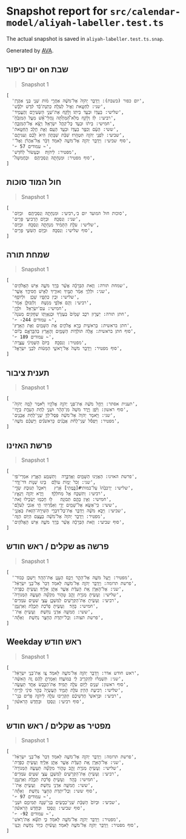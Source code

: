 # Snapshot report for `src/calendar-model/aliyah-labeller.test.ts`

The actual snapshot is saved in `aliyah-labeller.test.ts.snap`.

Generated by [AVA](https://avajs.dev).

## יום כיפור on שבת

> Snapshot 1

    [
      'יום כפור (בשבת): וַיְדַבֵּ֤ר יְהֹוָה֙ אֶל־מֹשֶׁ֔ה אַחֲרֵ֣י מ֔וֹת שְׁנֵ֖י בְּנֵ֣י אַהֲרֹ֑ן',
      'שני: לְחַטָּ֖את וְאַ֥יִל לְעֹלָֽה׃ כְּתֹֽנֶת־בַּ֨ד קֹ֜דֶשׁ יִלְבָּ֗שׁ',
      'שלישי: בַּעֲד֖וֹ וּבְעַ֥ד בֵּיתֽוֹ׃ וְלָקַ֖ח אֶת־שְׁנֵ֣י הַשְּׂעִירִ֑ם וְהֶעֱמִ֤יד',
      'רביעי: לֽוֹ׃ וְלָקַ֣ח מְלֹֽא־הַ֠מַּחְתָּ֠ה גַּֽחֲלֵי־אֵ֞שׁ מֵעַ֤ל הַמִּזְבֵּ֙חַ֙',
      'חמישי: בֵּית֔וֹ וּבְעַ֖ד כׇּל־קְהַ֥ל יִשְׂרָאֵֽל׃ וְיָצָ֗א אֶל־הַמִּזְבֵּ֛חַ',
      'ששי: הָעָ֔ם וְכִפֶּ֥ר בַּעֲד֖וֹ וּבְעַ֥ד הָעָֽם׃ וְאֵ֛ת חֵ֥לֶב הַֽחַטָּ֖את',
      'שביעי: לִפְנֵ֥י יְהֹוָ֖ה תִּטְהָֽרוּ׃ שַׁבַּ֨ת שַׁבָּת֥וֹן הִיא֙ לָכֶ֔ם וְעִנִּיתֶ֖ם',
      'סוף שביעי: וַיְדַבֵּ֥ר יְהֹוָ֖ה אֶל־מֹשֶׁ֥ה לֵּאמֹֽר׃ דַּבֵּ֨ר אֶֽל־אַהֲרֹ֜ן וְאֶל־',
      '✃ 57 עמודים ✁',
      'מפטיר: לַיהֹוָֽה׃  וּבֶעָשׂוֹר֩ לַחֹ֨דֶשׁ',
      'סוף מפטיר: וּמִנְחָתָ֖הּ וְנִסְכֵּיהֶֽם׃  וּבַחֲמִשָּׁה֩',
    ]

## חול המוד סוכות

> Snapshot 1

    [
      'סוכות חול המועד יום ב׳,רביעי: וּמִנְחָתָ֖הּ וְנִסְכֵּיהֶֽם׃  וּבַיּ֧וֹם',
      'שני: וְנִסְכָּֽהּ׃  וּבַיּ֧וֹם הָרְבִיעִ֛י פָּרִ֥ים',
      'שלישי: עֹלַ֣ת הַתָּמִ֔יד מִנְחָתָ֖הּ וְנִסְכָּֽהּ׃  וּבַיּ֧וֹם',
      'סוף שלישי: וְנִסְכָּֽהּ׃  וּבַיּ֧וֹם הַשִּׁשִּׁ֛י פָּרִ֥ים',
    ]

## שמחת תורה

> Snapshot 1

    [
      'שמחת תורה: וְזֹ֣את הַבְּרָכָ֗ה אֲשֶׁ֨ר בֵּרַ֥ךְ מֹשֶׁ֛ה אִ֥ישׁ הָאֱלֹהִ֖ים',
      'שני: וּלְלֵוִ֣י אָמַ֔ר תֻּמֶּ֥יךָ וְאוּרֶ֖יךָ לְאִ֣ישׁ חֲסִידֶ֑ךָ אֲשֶׁ֤ר',
      'שלישי: וּבֵ֥ין כְּתֵפָ֖יו שָׁכֵֽן׃  וּלְיוֹסֵ֣ף',
      'רביעי: וְהֵ֖ם אַלְפֵ֥י מְנַשֶּֽׁה׃  וְלִזְבוּלֻ֣ן אָמַ֔ר',
      'חמישי: עִם־יִשְׂרָאֵֽל׃  וּלְדָ֣ן',
      'חתן תורה: יְשֻׁר֑וּן רֹכֵ֤ב שָׁמַ֙יִם֙ בְּעֶזְרֶ֔ךָ וּבְגַאֲוָת֖וֹ שְׁחָקִֽים׃ מְעֹנָה֙',
      '✃ -244 עמודים ✁',
      'חתן בראשית: בְּרֵאשִׁ֖ית בָּרָ֣א אֱלֹהִ֑ים אֵ֥ת הַשָּׁמַ֖יִם וְאֵ֥ת הָאָֽרֶץ׃',
      'סוף חתן בראשית: אֵ֣לֶּה תוֹלְד֧וֹת הַשָּׁמַ֛יִם וְהָאָ֖רֶץ בְּהִבָּֽרְאָ֑ם בְּי֗וֹם',
      '✃ 189 עמודים ✁',
      'מפטיר: וְנִסְכָּֽהּ׃  בַּיּוֹם֙ הַשְּׁמִינִ֔י עֲצֶ֖רֶת',
      'סוף מפטיר: וַיְדַבֵּ֤ר מֹשֶׁה֙ אֶל־רָאשֵׁ֣י הַמַּטּ֔וֹת לִבְנֵ֥י יִשְׂרָאֵ֖ל',
    ]

## תענית ציבור

> Snapshot 1

    [
      'תענית אסתר: וַיְחַ֣ל מֹשֶׁ֔ה אֶת־פְּנֵ֖י יְהֹוָ֣ה אֱלֹהָ֑יו וַיֹּ֗אמֶר לָמָ֤ה יְהֹוָה֙',
      'סוף ראשון: וַיִּ֜פֶן וַיֵּ֤רֶד מֹשֶׁה֙ מִן־הָהָ֔ר וּשְׁנֵ֛י לֻחֹ֥ת הָעֵדֻ֖ת בְּיָד֑וֹ',
      'שני: וַיֹּ֤אמֶר יְהֹוָה֙ אֶל־מֹשֶׁ֔ה פְּסׇל־לְךָ֛ שְׁנֵֽי־לֻחֹ֥ת אֲבָנִ֖ים',
      'מפטיר: וַיִּפְסֹ֡ל שְׁנֵֽי־לֻחֹ֨ת אֲבָנִ֜ים כָּרִאשֹׁנִ֗ים וַיַּשְׁכֵּ֨ם מֹשֶׁ֤ה',
    ]

## פרשת האזינו

> Snapshot 1

    [
      'פרשת האזינו: הַאֲזִ֥ינוּ הַשָּׁמַ֖יִם וַאֲדַבֵּ֑רָה	וְתִשְׁמַ֥ע הָאָ֖רֶץ אִמְרֵי־פִֽי׃',
      'שני: זְכֹר֙ יְמ֣וֹת עוֹלָ֔ם	בִּ֖ינוּ שְׁנ֣וֹת דֹּר־וָדֹ֑ר',
      'שלישי: יַרְכִּבֵ֙הוּ֙ עַל־במותי#[בָּ֣מֳתֵי] אָ֔רֶץ	וַיֹּאכַ֖ל תְּנוּבֹ֣ת שָׂדָ֑י',
      'רביעי: וַתִּשְׁכַּ֖ח אֵ֥ל מְחֹלְלֶֽךָ׃	וַיַּ֥רְא יְהֹוָ֖ה וַיִּנְאָ֑ץ',
      'חמישי: וְאֵ֥ין בָּהֶ֖ם תְּבוּנָֽה׃	ל֥וּ חָכְמ֖וּ יַשְׂכִּ֣ילוּ זֹ֑את',
      'ששי: כִּֽי־אֶשָּׂ֥א אֶל־שָׁמַ֖יִם יָדִ֑י	וְאָמַ֕רְתִּי חַ֥י אָנֹכִ֖י לְעֹלָֽם׃',
      'שביעי: וַיָּבֹ֣א מֹשֶׁ֗ה וַיְדַבֵּ֛ר אֶת־כׇּל־דִּבְרֵ֥י הַשִּׁירָֽה־הַזֹּ֖את בְּאׇזְנֵ֣י',
      'מפטיר: וַיְדַבֵּ֤ר יְהֹוָה֙ אֶל־מֹשֶׁ֔ה בְּעֶ֛צֶם הַיּ֥וֹם הַזֶּ֖ה',
      'סוף שביעי: וְזֹ֣את הַבְּרָכָ֗ה אֲשֶׁ֨ר בֵּרַ֥ךְ מֹשֶׁ֛ה אִ֥ישׁ הָאֱלֹהִ֖ים',
    ]

## שקלים / ראש חודש as פרשה

> Snapshot 1

    [
      'מפטיר: וַיַּ֥עַל מֹשֶׁ֖ה אֶל־הָהָ֑ר וַיְכַ֥ס הֶעָנָ֖ן אֶת־הָהָֽר׃ וַיִּשְׁכֹּ֤ן כְּבוֹד־',
      'פרשת תרומה: וַיְדַבֵּ֥ר יְהֹוָ֖ה אֶל־מֹשֶׁ֥ה לֵּאמֹֽר׃ דַּבֵּר֙ אֶל־בְּנֵ֣י יִשְׂרָאֵ֔ל',
      'שני: אֶל־הָאָרֹ֑ן אֵ֚ת הָעֵדֻ֔ת אֲשֶׁ֥ר אֶתֵּ֖ן אֵלֶֽיךָ׃ וְעָשִׂ֥יתָ כַפֹּ֖רֶת',
      'שלישי: וְעָשִׂ֥יתָ מְנֹרַ֖ת זָהָ֣ב טָה֑וֹר מִקְשָׁ֞ה תֵּעָשֶׂ֤ה הַמְּנוֹרָה֙',
      'רביעי: וְעָשִׂ֥יתָ אֶת־הַקְּרָשִׁ֖ים לַמִּשְׁכָּ֑ן עֲצֵ֥י שִׁטִּ֖ים עֹמְדִֽים׃',
      'חמישי: בָּהָֽר׃  וְעָשִׂ֣יתָ פָרֹ֗כֶת תְּכֵ֧לֶת וְאַרְגָּמָ֛ן',
      'ששי: חֲמִשָּׁ֖ה אַדְנֵ֥י נְחֹֽשֶׁת׃  וְעָשִׂ֥יתָ אֶת־',
      'פרשת תצוה: וְכׇל־יִתְדֹ֥ת הֶחָצֵ֖ר נְחֹֽשֶׁת׃  וְאַתָּ֞ה',
    ]

## Weekday ראש חודש

> Snapshot 1

    [
      'ראש חודש אדר: וַיְדַבֵּ֥ר יְהֹוָ֖ה אֶל־מֹשֶׁ֥ה לֵּאמֹֽר׃ צַ֚ו אֶת־בְּנֵ֣י יִשְׂרָאֵ֔ל',
      'שני: תִּשְׁמְר֕וּ לְהַקְרִ֥יב לִ֖י בְּמוֹעֲדֽוֹ׃ וְאָמַרְתָּ֣ לָהֶ֔ם זֶ֚ה הָֽאִשֶּׁ֔ה',
      'סוף ראשון: שְׁנַ֥יִם לַיּ֖וֹם עֹלָ֥ה תָמִֽיד׃ אֶת־הַכֶּ֥בֶשׂ אֶחָ֖ד תַּעֲשֶׂ֣ה',
      'שלישי: רְבִיעִ֥ת הַהִֽין׃ עֹלַ֖ת תָּמִ֑יד הָעֲשֻׂיָה֙ בְּהַ֣ר סִינַ֔י לְרֵ֣יחַ',
      'רביעי: וּבְרָאשֵׁי֙ חׇדְשֵׁיכֶ֔ם תַּקְרִ֥יבוּ עֹלָ֖ה לַיהֹוָ֑ה פָּרִ֨ים בְּנֵֽי־',
      'סוף רביעי: וְנִסְכּֽוֹ׃  וּבַחֹ֣דֶשׁ הָרִאשׁ֗וֹן',
    ]

## שקלים / ראש חודש as מפטיר

> Snapshot 1

    [
      'פרשת תרומה: וַיְדַבֵּ֥ר יְהֹוָ֖ה אֶל־מֹשֶׁ֥ה לֵּאמֹֽר׃ דַּבֵּר֙ אֶל־בְּנֵ֣י יִשְׂרָאֵ֔ל',
      'שני: אֶל־הָאָרֹ֑ן אֵ֚ת הָעֵדֻ֔ת אֲשֶׁ֥ר אֶתֵּ֖ן אֵלֶֽיךָ׃ וְעָשִׂ֥יתָ כַפֹּ֖רֶת',
      'שלישי: וְעָשִׂ֥יתָ מְנֹרַ֖ת זָהָ֣ב טָה֑וֹר מִקְשָׁ֞ה תֵּעָשֶׂ֤ה הַמְּנוֹרָה֙',
      'רביעי: וְעָשִׂ֥יתָ אֶת־הַקְּרָשִׁ֖ים לַמִּשְׁכָּ֑ן עֲצֵ֥י שִׁטִּ֖ים עֹמְדִֽים׃',
      'חמישי: בָּהָֽר׃  וְעָשִׂ֣יתָ פָרֹ֗כֶת תְּכֵ֧לֶת וְאַרְגָּמָ֛ן',
      'ששי: חֲמִשָּׁ֖ה אַדְנֵ֥י נְחֹֽשֶׁת׃  וְעָשִׂ֥יתָ אֶת־',
      'סוף ששי: וְכׇל־יִתְדֹ֥ת הֶחָצֵ֖ר נְחֹֽשֶׁת׃  וְאַתָּ֞ה',
      '✃ 97 עמודים ✁',
      'שביעי: וּבְיוֹם֙ הַשַּׁבָּ֔ת שְׁנֵֽי־כְבָשִׂ֥ים בְּנֵֽי־שָׁנָ֖ה תְּמִימִ֑ם וּשְׁנֵ֣י',
      'סוף שביעי: וְנִסְכּֽוֹ׃  וּבַחֹ֣דֶשׁ הָרִאשׁ֗וֹן',
      '✃ -92 עמודים ✁',
      'מפטיר: וַיְדַבֵּ֥ר יְהֹוָ֖ה אֶל־מֹשֶׁ֥ה לֵּאמֹֽר׃ כִּ֣י תִשָּׂ֞א אֶת־רֹ֥אשׁ',
      'סוף מפטיר: וַיְדַבֵּ֥ר יְהֹוָ֖ה אֶל־מֹשֶׁ֥ה לֵּאמֹֽר׃ וְעָשִׂ֜יתָ כִּיּ֥וֹר נְחֹ֛שֶׁת וְכַנּ֥וֹ',
    ]
